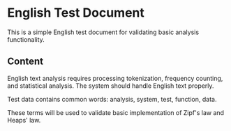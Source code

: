 # English Test Document

This is a simple English test document for validating basic analysis functionality.

## Content

English text analysis requires processing tokenization, frequency counting, and statistical analysis. The system should handle English text properly.

Test data contains common words: analysis, system, test, function, data.

These terms will be used to validate basic implementation of Zipf's law and Heaps' law.